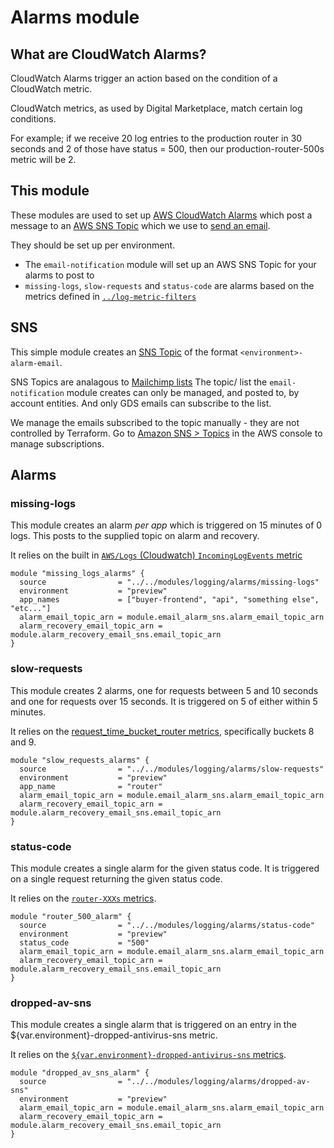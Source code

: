 # Alarms module

## What are CloudWatch Alarms?

CloudWatch Alarms trigger an action based on the condition of a CloudWatch metric.

CloudWatch metrics, as used by Digital Marketplace, match certain log conditions.

For example; if we receive 20 log entries to the production router in 30 seconds and 2 of those have status = 500, then our production-router-500s metric will be 2.


## This module

These modules are used to set up [AWS CloudWatch Alarms](https://docs.aws.amazon.com/AmazonCloudWatch/latest/monitoring/ConsoleAlarms.html) which post a message to an [AWS SNS Topic](https://docs.aws.amazon.com/gettingstarted/latest/deploy/creating-an-sns-topic.html) which we use to [send an email](https://docs.aws.amazon.com/AmazonCloudWatch/latest/monitoring/US_AlarmAtThresholdEC2.html).

They should be set up per environment.

* The `email-notification` module will set up an AWS SNS Topic for your alarms to post to
* `missing-logs`, `slow-requests` and `status-code` are alarms based on the metrics defined in [`../log-metric-filters`](https://github.com/alphagov/digitalmarketplace-aws/tree/main/terraform/modules/logging/log-metric-filters)

## SNS

This simple module creates an [SNS Topic](https://docs.aws.amazon.com/sns/latest/dg/welcome.html) of the format `<environment>-alarm-email`.

SNS Topics are analagous to [Mailchimp lists](https://mailchimp.com/help/lists)
The topic/ list the `email-notification` module creates can only be managed, and posted to, by account entities. And only GDS emails can subscribe to the list.

We manage the emails subscribed to the topic manually - they are not controlled by Terraform. Go to [Amazon SNS > Topics](https://eu-west-1.console.aws.amazon.com/sns/v3/home?region=eu-west-1#/topics) in the AWS console to manage subscriptions.

## Alarms

### missing-logs

This module creates an alarm _per app_ which is triggered on 15 minutes of 0 logs. This posts to the supplied topic on alarm and recovery.

It relies on the built in [`AWS/Logs` (Cloudwatch) `IncomingLogEvents` metric](https://docs.aws.amazon.com/AmazonCloudWatch/latest/logs/CountingLogEventsExample.html)

```
module "missing_logs_alarms" {
  source                = "../../modules/logging/alarms/missing-logs"
  environment           = "preview"
  app_names             = ["buyer-frontend", "api", "something else", "etc..."]
  alarm_email_topic_arn = module.email_alarm_sns.alarm_email_topic_arn
  alarm_recovery_email_topic_arn = module.alarm_recovery_email_sns.email_topic_arn
}
```

### slow-requests

This module creates 2 alarms, one for requests between 5 and 10 seconds and one for requests over 15 seconds. It is triggered on 5 of either within 5 minutes.

It relies on the [request_time_bucket_router metrics](https://github.com/alphagov/digitalmarketplace-aws/blob/0e0797c3a0e692619e6e7a2bbe1fb2a7cbd9dbdc/terraform/modules/logging/log-metric-filters/main.tf#L273), specifically buckets 8 and 9.

```
module "slow_requests_alarms" {
  source                = "../../modules/logging/alarms/slow-requests"
  environment           = "preview"
  app_name              = "router"
  alarm_email_topic_arn = module.email_alarm_sns.alarm_email_topic_arn
  alarm_recovery_email_topic_arn = module.alarm_recovery_email_sns.email_topic_arn
}
```

### status-code

This module creates a single alarm for the given status code. It is triggered on a single request returning the given status code.

It relies on the [`router-XXXs` metrics](https://github.com/alphagov/digitalmarketplace-aws/blob/0e0797c3a0e692619e6e7a2bbe1fb2a7cbd9dbdc/terraform/modules/logging/log-metric-filters/main.tf#L299).

```
module "router_500_alarm" {
  source                = "../../modules/logging/alarms/status-code"
  environment           = "preview"
  status_code           = "500"
  alarm_email_topic_arn = module.email_alarm_sns.alarm_email_topic_arn
  alarm_recovery_email_topic_arn = module.alarm_recovery_email_sns.email_topic_arn
}
```

### dropped-av-sns

This module creates a single alarm that is triggered on an entry in the ${var.environment}-dropped-antivirus-sns metric.

It relies on the [`${var.environment}-dropped-antivirus-sns` metrics](https://github.com/alphagov/digitalmarketplace-aws/blob/2df2d21ea8c8bd0da78a37c7f6ce3d71889d00e2/terraform/modules/logging/log-metric-filters/main.tf#L325).

```
module "dropped_av_sns_alarm" {
  source                = "../../modules/logging/alarms/dropped-av-sns"
  environment           = "preview"
  alarm_email_topic_arn = module.email_alarm_sns.alarm_email_topic_arn
  alarm_recovery_email_topic_arn = module.alarm_recovery_email_sns.email_topic_arn
}
```
